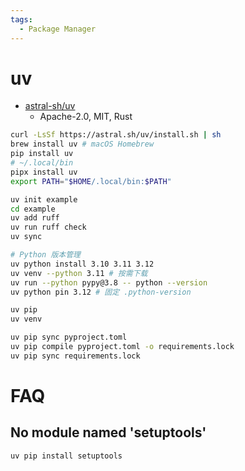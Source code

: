 ```yaml
---
tags:
  - Package Manager
---
```


# uv

- [astral-sh/uv](https://github.com/astral-sh/uv)
  - Apache-2.0, MIT, Rust

```bash
curl -LsSf https://astral.sh/uv/install.sh | sh
brew install uv # macOS Homebrew
pip install uv
# ~/.local/bin
pipx install uv
export PATH="$HOME/.local/bin:$PATH"

uv init example
cd example
uv add ruff
uv run ruff check
uv sync

# Python 版本管理
uv python install 3.10 3.11 3.12
uv venv --python 3.11 # 按需下载
uv run --python pypy@3.8 -- python --version
uv python pin 3.12 # 固定 .python-version

uv pip
uv venv

uv pip sync pyproject.toml
uv pip compile pyproject.toml -o requirements.lock
uv pip sync requirements.lock
```

# FAQ

##  No module named 'setuptools'

```bash
uv pip install setuptools
```
